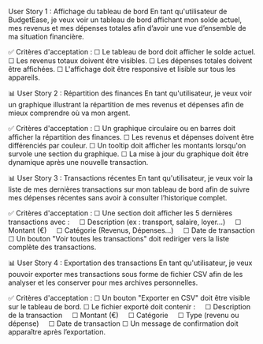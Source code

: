 User Story 1 : Affichage du tableau de bord
En tant qu'utilisateur de BudgetEase, je veux voir un tableau de bord affichant mon solde actuel, mes revenus et mes dépenses totales afin d’avoir une vue d’ensemble de ma situation financière.

✅ Critères d'acceptation :
☐ Le tableau de bord doit afficher le solde actuel.
☐ Les revenus totaux doivent être visibles.
☐ Les dépenses totales doivent être affichées.
☐ L'affichage doit être responsive et lisible sur tous les appareils.

📊 User Story 2 : Répartition des finances
En tant qu'utilisateur, je veux voir un graphique illustrant la répartition de mes revenus et dépenses afin de mieux comprendre où va mon argent.

✅ Critères d'acceptation :
☐ Un graphique circulaire ou en barres doit afficher la répartition des finances.
☐ Les revenus et dépenses doivent être différenciés par couleur.
☐ Un tooltip doit afficher les montants lorsqu'on survole une section du graphique.
☐ La mise à jour du graphique doit être dynamique après une nouvelle transaction.

📊 User Story 3 : Transactions récentes
En tant qu'utilisateur, je veux voir la liste de mes dernières transactions sur mon tableau de bord afin de suivre mes dépenses récentes sans avoir à consulter l’historique complet.

✅ Critères d'acceptation :
☐ Une section doit afficher les 5 dernières transactions avec :
    ☐ Description (ex : transport, salaire, loyer...)
    ☐ Montant (€)
    ☐ Catégorie (Revenus, Dépenses...)
    ☐ Date de transaction
☐ Un bouton "Voir toutes les transactions" doit rediriger vers la liste complète des transactions.

📊 User Story 4 : Exportation des transactions
En tant qu'utilisateur, je veux pouvoir exporter mes transactions sous forme de fichier CSV afin de les analyser et les conserver pour mes archives personnelles.

✅ Critères d'acceptation :
☐ Un bouton "Exporter en CSV" doit être visible sur le tableau de bord.
☐ Le fichier exporté doit contenir :
    ☐ Description de la transaction
    ☐ Montant (€)
    ☐ Catégorie
    ☐ Type (revenu ou dépense)
    ☐ Date de transaction
☐ Un message de confirmation doit apparaître après l’exportation.